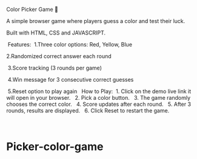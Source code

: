 Color Picker Game 🎨
‎

‎A simple browser game where players guess a color and test their luck.


Built with HTML, CSS and JAVASCRIPT.

‎
‎Features:
‎
‎1.Three color options: Red, Yellow, Blue
‎

2.‎Randomized correct answer each round

‎
3.‎Score tracking (3 rounds per game)

‎
4.‎Win message for 3 consecutive correct guesses

‎
5.‎Reset option to play again
‎
‎
‎How to Play:
‎
‎1. Click on the demo live link it will open in your browser.
‎
‎
‎2. Pick a color button.
‎
‎
‎3. The game randomly chooses the correct color.
‎
‎
‎4. Score updates after each round.
‎
‎
‎5. After 3 rounds, results are displayed.
‎
‎
‎6. Click Reset to restart the game.
‎

‎

# Picker-color-game
